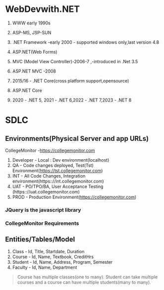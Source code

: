 # WebDevwith.NET
1. WWW early 1990s
2. ASP-MS, JSP-SUN
3. .NET Framework -early 2000 - supported windows only,last version 4.8
4. ASP.NET(Web Forms)
5. MVC (Model View Controller)-2006-7 ,-introduced in .Net 3.5
6. ASP.NET MVC -2008

7. 2015/16 - .NET Core(cross  platform support,opensource)
8. ASP.NET Core
9. 2020 - .NET 5, 2021 - .NET 6,2022 - .NET 7,2023 - .NET 8

# SDLC
## Environments(Physical Server and app URLs)
CollegeMonitor -https://collegemonitor.com

1. Developer - Local : Dev environment(localhost)
2. QA - Code changes deployed, Test(Tst) Environment(https://tst.collegemonitor.com)
3. INT - All Code Changes, Integration environment(https:://int.collegemonitor.com)
4. UAT - PO/TPO/BA, User Acceptance Testing (https:://uat.collegemonitor.com)
5. PROD - Production Environment(https://collegemonitor.com)

### JQuery is the javascript library 

### CollegeMonitor Requirements

## Entities/Tables/Model
1. Class - Id, Title, Startdate, Duration
2. Course - Id, Name, Textbook, CreditHrs
3. Student - Id, Name, Address, Program, Semester
4. Faculty - Id, Name, Department

>Course has multiple classes(one to many). 
>Student can take multiple courses and a course  can have multiple students(many to    many).

